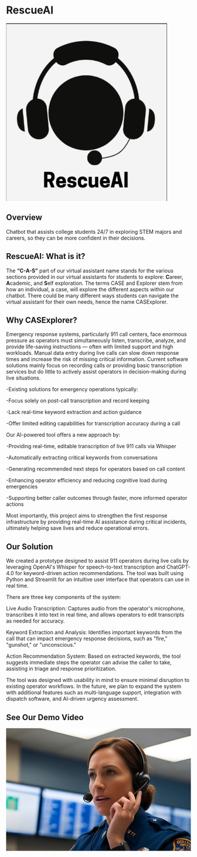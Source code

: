 # RescueAI

<!--
![GitHub Logo](/CASExplorer.png) 
-->
![Alt Text](/rescueai_icon.png)

##

## Overview

Chatbot that assists college students 24/7 in exploring STEM majors and careers, so they can be more confident in their decisions. 

## RescueAI: What is it?

The **“C-A-S”** part of our virtual assistant name stands for the various sections provided in our virtual assistants for students to explore: **C**areer, **A**cademic, and **S**elf exploration. The terms CASE and Explorer stem from how an individual, a case, will explore the different aspects within our chatbot. There could be many different ways students can navigate the virtual assistant for their own needs, hence the name CASExplorer.


## Why CASExplorer? 

Emergency response systems, particularly 911 call centers, face enormous pressure as operators must simultaneously listen, transcribe, analyze, and provide life-saving instructions — often with limited support and high workloads. Manual data entry during live calls can slow down response times and increase the risk of missing critical information. Current software solutions mainly focus on recording calls or providing basic transcription services but do little to actively assist operators in decision-making during live situations.

-Existing solutions for emergency operations typically:

-Focus solely on post-call transcription and record keeping

-Lack real-time keyword extraction and action guidance

-Offer limited editing capabilities for transcription accuracy during a call

Our AI-powered tool offers a new approach by:

-Providing real-time, editable transcription of live 911 calls via Whisper

-Automatically extracting critical keywords from conversations

-Generating recommended next steps for operators based on call content

-Enhancing operator efficiency and reducing cognitive load during emergencies

-Supporting better caller outcomes through faster, more informed operator actions

Most importantly, this project aims to strengthen the first response infrastructure by providing real-time AI assistance during critical incidents, ultimately helping save lives and reduce operational errors.

## Our Solution

We created a prototype designed to assist 911 operators during live calls by leveraging OpenAI's Whisper for speech-to-text transcription and ChatGPT-4.0 for keyword-driven action recommendations. The tool was built using Python and Streamlit for an intuitive user interface that operators can use in real time.

There are three key components of the system:

Live Audio Transcription: Captures audio from the operator's microphone, transcribes it into text in real time, and allows operators to edit transcripts as needed for accuracy.

Keyword Extraction and Analysis: Identifies important keywords from the call that can impact emergency response decisions, such as "fire," "gunshot," or "unconscious."

Action Recommendation System: Based on extracted keywords, the tool suggests immediate steps the operator can advise the caller to take, assisting in triage and response prioritization.

The tool was designed with usability in mind to ensure minimal disruption to existing operator workflows. In the future, we plan to expand the system with additional features such as multi-language support, integration with dispatch software, and AI-driven urgency assessment.

## See Our Demo Video
[![Watch the video](demovid_icon.png)](https://www.youtube.com/watch?v=8WYtjIdxLEk) 

<!--
[![IMAGE ALT TEXT HERE](/CASExplorer.png)](https://youtu.be/Sa3w50Kn6TY)
-->
